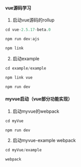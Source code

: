 #### vue源码学习

1. 启动vue源码的rollup

```js
cd vue-2.5.17-beta.0

npm run dev:ajs

npm link
```

2. 启动example

```js
cd example/example

npm link vue

npm run dev
```

#### myvue启动（vue部分功能实现）


1. 启动myvue的webpack

```js
cd myVue

npm run dev
```

2. 启动myvue-example webpack

```js
cd myVue/example

webpack
```
